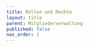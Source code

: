 ```yaml
---
title: Rollen und Rechte
layout: title
parent: Mitgliederverwaltung
published: false
nav_order: 1
---
```


